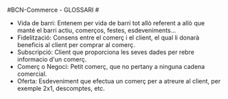 #BCN-Commerce - GLOSSARI #
- Vida de barri: Entenem per vida de barri tot allò referent a allò que manté el barri actiu, comerços, festes, esdeveniments...
- Fidelització: Consens entre el comerç i el client, el qual li donarà beneficis al client per comprar al comerç.
- Subscripció: Client que proporciona les seves dades per rebre informacio d'un comerç.
- Comerç o Negoci: Petit comerç, que no pertany a ninguna cadena comercial.
- Oferta: Esdeveniment que efectua un comerç per a atreure al client, per exemple 2x1, descomptes, etc.
